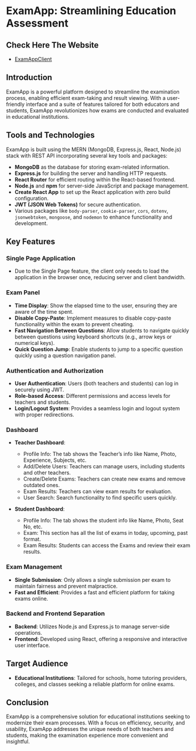 # ExamApp: Streamlining Education Assessment
## Check Here The Website
- [ExamAppClient](https://examapp-qp94.onrender.com/)

## Introduction
ExamApp is a powerful platform designed to streamline the examination process, enabling efficient exam-taking and result viewing. With a user-friendly interface and a suite of features tailored for both educators and students, ExamApp revolutionizes how exams are conducted and evaluated in educational institutions.

## Tools and Technologies

ExamApp is built using the MERN (MongoDB, Express.js, React, Node.js) stack with REST API incorporating several key tools and packages:
- **MongoDB** as the database for storing exam-related information.
- **Express.js** for building the server and handling HTTP requests.
- **React Router** for efficient routing within the React-based frontend.
- **Node.js** and **npm** for server-side JavaScript and package management.
- **Create React App** to set up the React application with zero build configuration.
- **JWT (JSON Web Tokens)** for secure authentication.
- Various packages like `body-parser`, `cookie-parser`, `cors`, `dotenv`, `jsonwebtoken`, `mongoose`, and `nodemon` to enhance functionality and development.

## Key Features

### Single Page Application
- Due to the Single Page feature, the client only needs to load the application in the browser once, reducing server and client bandwidth.

### Exam Panel
- **Time Display**: Show the elapsed time to the user, ensuring they are aware of the time spent.
- **Disable Copy-Paste**: Implement measures to disable copy-paste functionality within the exam to prevent cheating.
- **Fast Navigation Between Questions**: Allow students to navigate quickly between questions using keyboard shortcuts (e.g., arrow keys or numerical keys).
- **Quick Question Jump**: Enable students to jump to a specific question quickly using a question navigation panel.

### Authentication and Authorization
- **User Authentication**: Users (both teachers and students) can log in securely using JWT.
- **Role-based Access**: Different permissions and access levels for teachers and students.
- **Login/Logout System**: Provides a seamless login and logout system with proper redirections.

### Dashboard
- **Teacher Dashboard**:
  - Profile Info: The tab shows the Teacher’s info like Name, Photo, Experience, Subjects, etc.
  - Add/Delete Users: Teachers can manage users, including students and other teachers.
  - Create/Delete Exams: Teachers can create new exams and remove outdated ones.
  - Exam Results: Teachers can view exam results for evaluation.
  - User Search: Search functionality to find specific users quickly.
  
- **Student Dashboard**:
  - Profile Info: The tab shows the student info like Name, Photo, Seat No, etc.
  - Exam: This section has all the list of exams in today, upcoming, past format.
  - Exam Results: Students can access the Exams and review their exam results.

### Exam Management
- **Single Submission**: Only allows a single submission per exam to maintain fairness and prevent malpractice.
- **Fast and Efficient**: Provides a fast and efficient platform for taking exams online.

### Backend and Frontend Separation
- **Backend**: Utilizes Node.js and Express.js to manage server-side operations.
- **Frontend**: Developed using React, offering a responsive and interactive user interface.

## Target Audience
- **Educational Institutions**: Tailored for schools, home tutoring providers, colleges, and classes seeking a reliable platform for online exams.

## Conclusion
ExamApp is a comprehensive solution for educational institutions seeking to modernize their exam processes. With a focus on efficiency, security, and usability, ExamApp addresses the unique needs of both teachers and students, making the examination experience more convenient and insightful.

